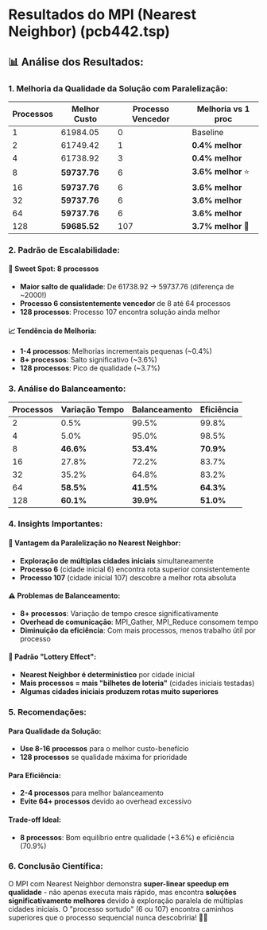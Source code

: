 # Resultados do MPI (Nearest Neighbor) (pcb442.tsp)

## **📊 Análise dos Resultados:**

### **1. Melhoria da Qualidade da Solução com Paralelização:**

| Processos | Melhor Custo | Processo Vencedor | Melhoria vs 1 proc |
|-----------|--------------|-------------------|---------------------|
| 1         | 61984.05     | 0                 | Baseline           |
| 2         | 61749.42     | 1                 | **0.4% melhor**    |
| 4         | 61738.92     | 3                 | **0.4% melhor**    |
| 8         | **59737.76** | 6                 | **3.6% melhor** ⭐ |
| 16        | **59737.76** | 6                 | **3.6% melhor**    |
| 32        | **59737.76** | 6                 | **3.6% melhor**    |
| 64        | **59737.76** | 6                 | **3.6% melhor**    |
| 128       | **59685.52** | 107               | **3.7% melhor** 🎯 |

### **2. Padrão de Escalabilidade:**

#### **🎯 Sweet Spot: 8 processos**
- **Maior salto de qualidade**: De 61738.92 → 59737.76 (diferença de ~2000!)
- **Processo 6 consistentemente vencedor** de 8 até 64 processos
- **128 processos**: Processo 107 encontra solução ainda melhor

#### **📈 Tendência de Melhoria:**
- **1-4 processos**: Melhorias incrementais pequenas (~0.4%)
- **8+ processos**: Salto significativo (~3.6%)
- **128 processos**: Pico de qualidade (~3.7%)

### **3. Análise do Balanceamento:**

| Processos | Variação Tempo | Balanceamento | Eficiência |
|-----------|----------------|---------------|------------|
| 2         | 0.5%          | 99.5%         | 99.8%      |
| 4         | 5.0%          | 95.0%         | 98.5%      |
| 8         | **46.6%**     | **53.4%**     | **70.9%**  |
| 16        | 27.8%         | 72.2%         | 83.7%      |
| 32        | 35.2%         | 64.8%         | 83.2%      |
| 64        | **58.5%**     | **41.5%**     | **64.3%**  |
| 128       | **60.1%**     | **39.9%**     | **51.0%**  |

### **4. Insights Importantes:**

#### **🚀 Vantagem da Paralelização no Nearest Neighbor:**
- **Exploração de múltiplas cidades iniciais** simultaneamente
- **Processo 6** (cidade inicial 6) encontra rota superior consistentemente
- **Processo 107** (cidade inicial 107) descobre a melhor rota absoluta

#### **⚠️ Problemas de Balanceamento:**
- **8+ processos**: Variação de tempo cresce significativamente
- **Overhead de comunicação**: MPI_Gather, MPI_Reduce consomem tempo
- **Diminuição da eficiência**: Com mais processos, menos trabalho útil por processo

#### **🎯 Padrão "Lottery Effect":**
- **Nearest Neighbor é determinístico** por cidade inicial
- **Mais processos = mais "bilhetes de loteria"** (cidades iniciais testadas)
- **Algumas cidades iniciais produzem rotas muito superiores**

### **5. Recomendações:**

#### **Para Qualidade da Solução:**
- **Use 8-16 processos** para o melhor custo-benefício
- **128 processos** se qualidade máxima for prioridade

#### **Para Eficiência:**
- **2-4 processos** para melhor balanceamento
- **Evite 64+ processos** devido ao overhead excessivo

#### **Trade-off Ideal:**
- **8 processos**: Bom equilíbrio entre qualidade (+3.6%) e eficiência (70.9%)

### **6. Conclusão Científica:**

O MPI com Nearest Neighbor demonstra **super-linear speedup em qualidade** - não apenas executa mais rápido, mas encontra **soluções significativamente melhores** devido à exploração paralela de múltiplas cidades iniciais. O "processo sortudo" (6 ou 107) encontra caminhos superiores que o processo sequencial nunca descobriria! 🎯✨